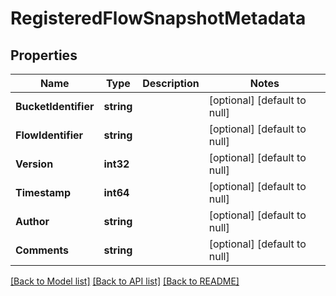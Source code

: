 # RegisteredFlowSnapshotMetadata

## Properties
Name | Type | Description | Notes
------------ | ------------- | ------------- | -------------
**BucketIdentifier** | **string** |  | [optional] [default to null]
**FlowIdentifier** | **string** |  | [optional] [default to null]
**Version** | **int32** |  | [optional] [default to null]
**Timestamp** | **int64** |  | [optional] [default to null]
**Author** | **string** |  | [optional] [default to null]
**Comments** | **string** |  | [optional] [default to null]

[[Back to Model list]](../README.md#documentation-for-models) [[Back to API list]](../README.md#documentation-for-api-endpoints) [[Back to README]](../README.md)


